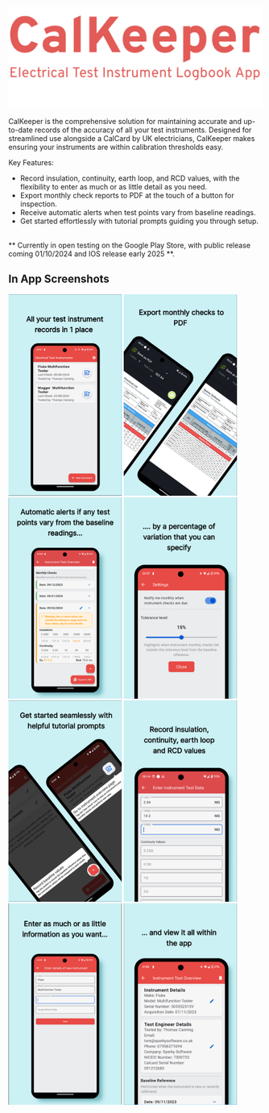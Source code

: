 <img src="./assets/branding.png" width="900" alt="Branding"/>

CalKeeper is the comprehensive solution for maintaining accurate and up-to-date records of the accuracy of all your test instruments. 
Designed for streamlined use alongside a CalCard by UK electricians, CalKeeper makes ensuring your instruments are within calibration thresholds easy.

Key Features:
<ul>
  <li>Record insulation, continuity, earth loop, and RCD values, with the flexibility to enter as much or as little detail as you need.</li>
  <li>Export monthly check reports to PDF at the touch of a button for inspection.</li>
  <li>Receive automatic alerts when test points vary from baseline readings.</li>
  <li>Get started effortlessly with tutorial prompts guiding you through setup.</li>
</ul>
<br>
** Currently in open testing on the Google Play Store, with public release coming 01/10/2024 and IOS release early 2025 **.

## In App Screenshots
<img src="./assets/s1.png" width="225" alt="Screenshot 1"/> <img src="./assets/s2.png" width="225" alt="Screenshot 1"/>
<img src="./assets/s3.png" width="225" alt="Screenshot 3"/> <img src="./assets/s4.png" width="225" alt="Screenshot 3"/>
<img src="./assets/s5.png" width="225" alt="Screenshot 5"/> <img src="./assets/s6.png" width="225" alt="Screenshot 5"/>
<img src="./assets/s7.png" width="225" alt="Screenshot 7"/> <img src="./assets/s8.png" width="225" alt="Screenshot 7"/>
